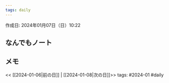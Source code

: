 ```yaml
---
tags: daily
---
```


作成日: 2024年01月07日（日）10:22

## なんでもノート

## メモ


<< [[2024-01-06|前の日]] | [[2024-01-08|次の日]]>>
tags: #2024-01 #daily